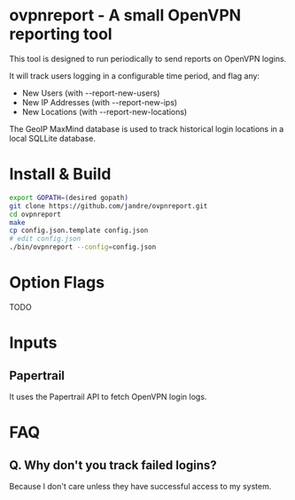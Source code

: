 # ovpnreport - A small OpenVPN reporting tool

This tool is designed to run periodically to send reports
on OpenVPN logins. 

It will track users logging in a configurable time period, and flag any:

 * New Users          (with --report-new-users)
 * New IP Addresses   (with --report-new-ips)
 * New Locations      (with --report-new-locations) 

The GeoIP MaxMind database is used to track historical login locations 
in a local SQLLite database.


# Install & Build 
```bash
export GOPATH=(desired gopath)
git clone https://github.com/jandre/ovpnreport.git
cd ovpnreport
make
cp config.json.template config.json
# edit config.json
./bin/ovpnreport --config=config.json
```

# Option Flags

TODO

# Inputs

## Papertrail

It uses the Papertrail API to fetch OpenVPN login logs. 

# FAQ

## Q. Why don't you track failed logins?

Because I don't care unless they have successful access to my system.
